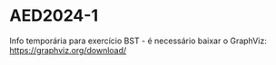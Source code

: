 # AED2024-1

Info temporária para exercício BST - é necessário baixar o GraphViz: https://graphviz.org/download/ 
